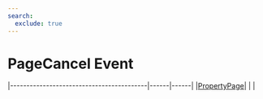 ```yaml
---
search:
  exclude: true
---
```


<h1 class="heading"><span class="name">PageCancel Event</span></h1>

|------------------------------------------|------|------|
|[PropertyPage](../objects/propertypage.md)|&nbsp;|&nbsp;|
